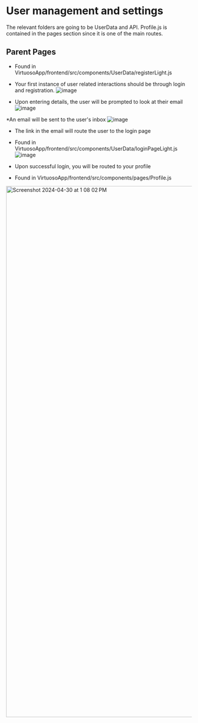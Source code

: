 # User management and settings

The relevant folders are going to be UserData and API. Profile.js is contained in the pages section since it is one of the main routes.

## Parent Pages

* Found in VirtuosoApp/frontend/src/components/UserData/registerLight.js
* Your first instance of user related interactions should be through login and registration.
![image](https://github.com/amoahy15/GenTech/assets/141963248/2b583b4b-2870-40b8-a66f-db1b45738d83)

* Upon entering details, the user will be prompted to look at their email
![image](https://github.com/amoahy15/GenTech/assets/141963248/1d4ce36b-8d4d-4e4f-ac0a-de0d2b213d3f)

*An email will be sent to the user's inbox
![image](https://github.com/amoahy15/GenTech/assets/141963248/67fa7e80-e6ff-4827-a663-dfddb08848b2)

* The link in the email will route the user to the login page
* Found in VirtuosoApp/frontend/src/components/UserData/loginPageLight.js
![image](https://github.com/amoahy15/GenTech/assets/141963248/860b040e-6da9-4eed-959c-2498e72ad0ca)

* Upon successful login, you will be routed to your profile
* Found in VirtuosoApp/frontend/src/components/pages/Profile.js
<img width="1440" alt="Screenshot 2024-04-30 at 1 08 02 PM" src="https://github.com/amoahy15/GenTech/assets/75340434/2aeeb57e-79e1-4fa9-b1d4-f89135c25569">



